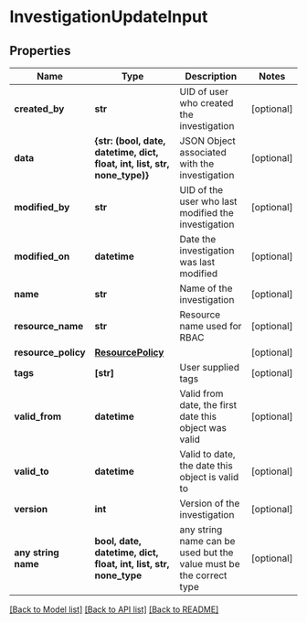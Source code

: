 # InvestigationUpdateInput


## Properties
Name | Type | Description | Notes
------------ | ------------- | ------------- | -------------
**created_by** | **str** | UID of user who created the investigation | [optional] 
**data** | **{str: (bool, date, datetime, dict, float, int, list, str, none_type)}** | JSON Object associated with the investigation | [optional] 
**modified_by** | **str** | UID of the user who last modified the investigation | [optional] 
**modified_on** | **datetime** | Date the investigation was last modified | [optional] 
**name** | **str** | Name of the investigation | [optional] 
**resource_name** | **str** | Resource name used for RBAC | [optional] 
**resource_policy** | [**ResourcePolicy**](ResourcePolicy.md) |  | [optional] 
**tags** | **[str]** | User supplied tags | [optional] 
**valid_from** | **datetime** | Valid from date, the first date this object was valid | [optional] 
**valid_to** | **datetime** | Valid to date, the date this object is valid to | [optional] 
**version** | **int** | Version of the investigation | [optional] 
**any string name** | **bool, date, datetime, dict, float, int, list, str, none_type** | any string name can be used but the value must be the correct type | [optional]

[[Back to Model list]](../README.md#documentation-for-models) [[Back to API list]](../README.md#documentation-for-api-endpoints) [[Back to README]](../README.md)


